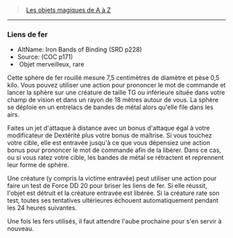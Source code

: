 ﻿---
!MagicItem
Type: Objet merveilleux
Rarity: rare
Id: magicitems_az_hd.md#liens-de-fer
ParentLink: magicitems_az_hd.md#les-objets-magiques-de-a-à-z
Name: Liens de fer
ParentName: Les objets magiques de A à Z
NameLevel: 3
AltName: Iron Bands of Binding (SRD p228)
Source: (COC p171)
---
> [Les objets magiques de A à Z](hd_magicitems_az_les_objets_magiques_de_a_a_z.md)

---

### Liens de fer

- AltName: Iron Bands of Binding (SRD p228)
- Source: (COC p171)
-  Objet merveilleux, rare

Cette sphère de fer rouillé mesure 7,5 centimètres de diamètre et pèse 0,5 kilo. Vous pouvez utiliser une action pour prononcer le mot de commande et lancer la sphère sur une créature de taille TG ou inférieure située dans votre champ de vision et dans un rayon de 18 mètres autour de vous. La sphère se déploie en un entrelacs de bandes de métal alors qu'elle file dans les airs.

Faites un jet d'attaque à distance avec un bonus d'attaque égal à votre modificateur de Dextérité plus votre bonus de maîtrise. Si vous touchez votre cible, elle est entravée jusqu'à ce que vous dépensiez une action bonus pour prononcer le mot de commande afin de la libérer. Dans ce cas, ou si vous ratez votre cible, les bandes de métal se rétractent et reprennent leur forme de sphère.

Une créature (y compris la victime entravée) peut utiliser une action pour faire un test de Force DD 20 pour briser les liens de fer. Si elle réussit, l'objet est détruit et la créature entravée est libérée. Si la créature rate son test, toutes ses tentatives ultérieures échouent automatiquement pendant les 24 heures suivantes.

Une fois les fers utilisés, il faut attendre l'aube prochaine pour s'en servir à nouveau.

